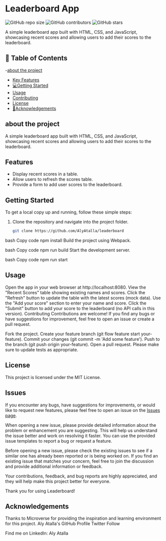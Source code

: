 # Leaderboard App

![GitHub repo size](https://img.shields.io/github/repo-size/AlyAtalla/Leaderboard)
![GitHub contributors](https://img.shields.io/github/contributors/AlyAtalla/Leaderboard)
![GitHub stars](https://img.shields.io/github/stars/AlyAtalla/Leaderboard?style=social)

A simple leaderboard app built with HTML, CSS, and JavaScript, showcasing recent scores and allowing users to add their scores to the leaderboard.

## 📗 Table of Contents
-[about the project](#about-the-project)
- [Key Features](#features)
- [💻Getting Started](#getting-started)
- [Usage](#usage)
- [Contributing](#contributing)
- [License](#license)
- [🙏Acknowledgements](#acknowledgements)

## about the project
A simple leaderboard app built with HTML, CSS, and JavaScript, showcasing recent scores and allowing users to add their scores to the leaderboard.

## Features

- Display recent scores in a table.
- Allow users to refresh the scores table.
- Provide a form to add user scores to the leaderboard.

## Getting Started

To get a local copy up and running, follow these simple steps:

1. Clone the repository and navigate into the project folder.
   ```bash
   git clone https://github.com/AlyAtalla/leaderboard

bash
Copy code
npm install
Build the project using Webpack.

bash
Copy code
npm run build
Start the development server.

bash
Copy code
npm run start

## Usage
Open the app in your web browser at http://localhost:8080.
View the "Recent Scores" table showing existing names and scores.
Click the "Refresh" button to update the table with the latest scores (mock data).
Use the "Add your score" section to enter your name and score.
Click the "Submit" button to add your score to the leaderboard (no API calls in this version).
Contributing
Contributions are welcome! If you find any bugs or have suggestions for improvement, feel free to open an issue or create a pull request.

Fork the project.
Create your feature branch (git flow feature start your-feature).
Commit your changes (git commit -m 'Add some feature').
Push to the branch (git push origin your-feature).
Open a pull request.
Please make sure to update tests as appropriate.

## License

This project is licensed under the MIT License.

## Issues

If you encounter any bugs, have suggestions for improvements, or would like to request new features, please feel free to open an issue on the [Issues page](https://github.com/AlyAtalla/Leaderboard/issues).

When opening a new issue, please provide detailed information about the problem or enhancement you are suggesting. This will help us understand the issue better and work on resolving it faster. You can use the provided issue templates to report a bug or request a feature.

Before opening a new issue, please check the existing issues to see if a similar one has already been reported or is being worked on. If you find an existing issue that matches your concern, feel free to join the discussion and provide additional information or feedback.

Your contributions, feedback, and bug reports are highly appreciated, and they will help make this project better for everyone.

Thank you for using Leaderboard!


## Acknowledgements
Thanks to Microverse for providing the inspiration and learning environment for this project.
Aly Atalla's GitHub Profile
Twitter Follow

Find me on LinkedIn: Aly Atalla